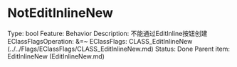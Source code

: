 # NotEditInlineNew

Type: bool
Feature: Behavior
Description: 不能通过EditInline按钮创建
EClassFlagsOperation: &=~
EClassFlags: CLASS_EditInlineNew (../../Flags/EClassFlags/CLASS_EditInlineNew.md)
Status: Done
Parent item: EditInlineNew (EditInlineNew.md)